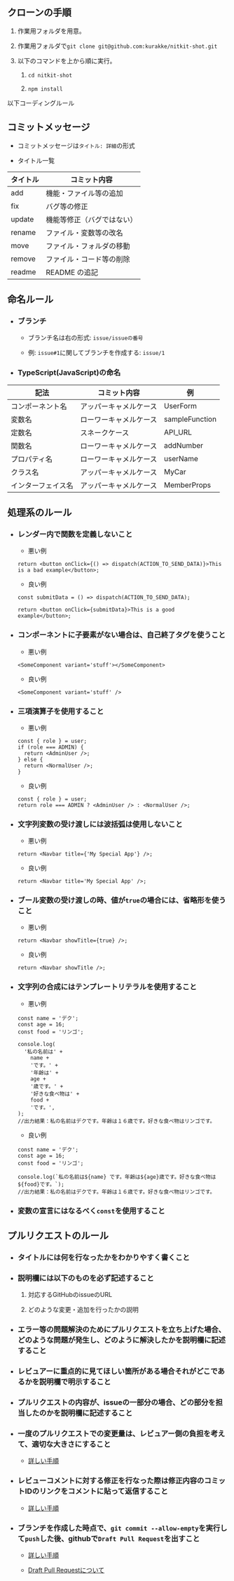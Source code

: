 ## クローンの手順

1. 作業用フォルダを用意。

2. 作業用フォルダで`git clone git@github.com:kurakke/nitkit-shot.git`

3. 以下のコマンドを上から順に実行。

   1. `cd nitkit-shot`

   2. `npm install`

以下コーディングルール

## コミットメッセージ

- コミットメッセージは`タイトル: 詳細`の形式

- タイトル一覧

| タイトル | コミット内容               |
| -------- | -------------------------- |
| add      | 機能・ファイル等の追加     |
| fix      | バグ等の修正               |
| update   | 機能等修正（バグではない） |
| rename   | ファイル・変数等の改名     |
| move     | ファイル・フォルダの移動   |
| remove   | ファイル・コード等の削除   |
| readme   | README の追記              |

## 命名ルール

- ### ブランチ

  - ブランチ名は右の形式: `issue/issueの番号`

  - 例: `issue#1`に関してブランチを作成する: `issue/1`

- ### TypeScript(JavaScript)の命名

| 記法               | コミット内容           | 例             |
| ------------------ | ---------------------- | -------------- |
| コンポーネント名   | アッパーキャメルケース | UserForm       |
| 変数名             | ローワーキャメルケース | sampleFunction |
| 定数名             | スネークケース         | API_URL        |
| 関数名             | ローワーキャメルケース | addNumber      |
| プロパティ名       | ローワーキャメルケース | userName       |
| クラス名           | アッパーキャメルケース | MyCar          |
| インターフェイス名 | アッパーキャメルケース | MemberProps    |

## 処理系のルール

- ### レンダー内で関数を定義しないこと

  - 悪い例

  ```tsx
  return <button onClick={() => dispatch(ACTION_TO_SEND_DATA)}>This is a bad example</button>;
  ```

  - 良い例

  ```tsx
  const submitData = () => dispatch(ACTION_TO_SEND_DATA);

  return <button onClick={submitData}>This is a good example</button>;
  ```

- ### コンポーネントに子要素がない場合は、自己終了タグを使うこと

  - 悪い例

  ```tsx
  <SomeComponent variant='stuff'></SomeComponent>
  ```

  - 良い例

  ```tsx
  <SomeComponent variant='stuff' />
  ```

- ### 三項演算子を使用すること

  - 悪い例

  ```tsx
  const { role } = user;
  if (role === ADMIN) {
    return <AdminUser />;
  } else {
    return <NormalUser />;
  }
  ```

  - 良い例

  ```tsx
  const { role } = user;
  return role === ADMIN ? <AdminUser /> : <NormalUser />;
  ```

- ### 文字列変数の受け渡しには波括弧は使用しないこと

  - 悪い例

  ```tsx
  return <Navbar title={'My Special App'} />;
  ```

  - 良い例

  ```tsx
  return <Navbar title='My Special App' />;
  ```

- ### ブール変数の受け渡しの時、値が`true`の場合には、省略形を使うこと

  - 悪い例

  ```tsx
  return <Navbar showTitle={true} />;
  ```

  - 良い例

  ```tsx
  return <Navbar showTitle />;
  ```

- ### 文字列の合成にはテンプレートリテラルを使用すること

  - 悪い例

  ```tsx
  const name = 'デク';
  const age = 16;
  const food = 'リンゴ';

  console.log(
    '私の名前は' +
      name +
      'です。' +
      '年齢は' +
      age +
      '歳です。' +
      '好きな食べ物は' +
      food +
      'です。',
  );
  //出力結果：私の名前はデクです。年齢は１６歳です。好きな食べ物はリンゴです。
  ```

  - 良い例

  ```tsx
  const name = 'デク';
  const age = 16;
  const food = 'リンゴ';

  console.log(`私の名前は${name} です。年齢は${age}歳です。好きな食べ物は${food}です。`);
  //出力結果：私の名前はデクです。年齢は１６歳です。好きな食べ物はリンゴです。
  ```

- ### 変数の宣言にはなるべく`const`を使用すること

## プルリクエストのルール

- ### タイトルには何を行なったかをわかりやすく書くこと

- ### 説明欄には以下のものを必ず記述すること

  1. 対応するGitHubのissueのURL

  2. どのような変更・追加を行ったかの説明

- ### エラー等の問題解決のためにプルリクエストを立ち上げた場合、どのような問題が発生し、どのように解決したかを説明欄に記述すること

- ### レビュアーに重点的に見てほしい箇所がある場合それがどこであるかを説明欄で明示すること

- ### プルリクエストの内容が、issueの一部分の場合、どの部分を担当したのかを説明欄に記述すること

- ### 一度のプルリクエストでの変更量は、レビュアー側の負担を考えて、適切な大きさにすること

  - [詳しい手順](https://zenn.dev/keitakn/articles/github-code-review-reviewee#pr%E3%81%AF%E9%81%A9%E5%88%87%E3%81%AA%E5%A4%A7%E3%81%8D%E3%81%95%E3%81%AB%E5%88%86%E5%89%B2%E3%81%99%E3%82%8B)

- ### レビューコメントに対する修正を行なった際は修正内容のコミットIDのリンクをコメントに貼って返信すること

  - [詳しい手順](https://zenn.dev/keitakn/articles/github-code-review-reviewee#%E4%BF%AE%E6%AD%A3%E5%86%85%E5%AE%B9%E3%81%AE%E3%82%B3%E3%83%9F%E3%83%83%E3%83%88id%E3%82%92%E3%83%AA%E3%83%B3%E3%82%AF%E3%81%A7%E4%BC%9D%E3%81%88%E3%82%8B)

- ### ブランチを作成した時点で、`git commit --allow-empty`を実行して`push`した後、githubで`Draft Pull Request`を出すこと

  - [詳しい手順](https://zenn.dev/keitakn/articles/github-code-review-reviewee#%E6%97%A9%E3%82%81%E3%81%ABdraft-pull-request%E3%82%92%E5%87%BA%E3%81%99)

  - [Draft Pull Requestについて](https://github.blog/jp/2019-02-19-introducing-draft-pull-requests/)
